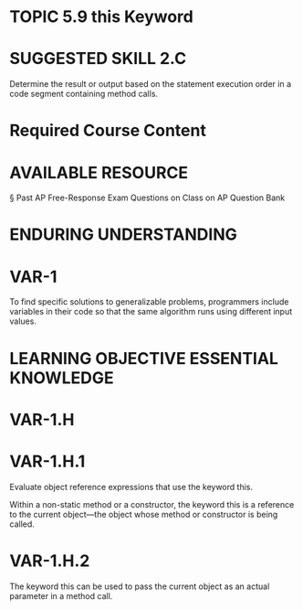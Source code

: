 # TOPIC 5.9 this Keyword  

# SUGGESTED SKILL 2.C  

Determine the result or output based on the statement execution order in a code segment containing method calls.  

# Required Course Content  

# AVAILABLE RESOURCE  

§ Past AP Free-Response Exam Questions on Class on AP Question Bank  

# ENDURING UNDERSTANDING  

# VAR-1  

To find specific solutions to generalizable problems, programmers include variables in their code so that the same algorithm runs using different input values.  

# LEARNING OBJECTIVE ESSENTIAL KNOWLEDGE  

# VAR-1.H  

# VAR-1.H.1  

Evaluate object reference expressions that use the keyword this.  

Within a non-static method or a constructor, the keyword this is a reference to the current object—the object whose method or constructor is being called.  

# VAR-1.H.2  

The keyword this can be used to pass the current object as an actual parameter in a method call.
